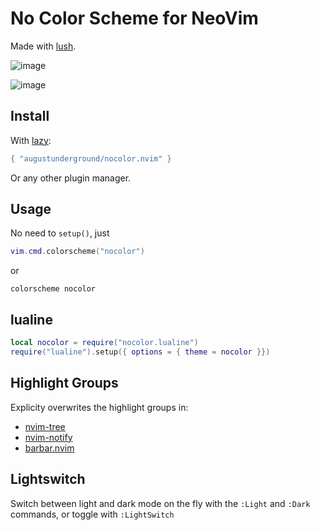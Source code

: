# No Color Scheme for NeoVim

Made with [lush](http://git.io/lush.nvim).

![image](https://github.com/AugustUnderground/nocolor.nvim/assets/9946778/c7dfba22-514c-440b-b040-422f51561410)

![image](https://github.com/AugustUnderground/nocolor.nvim/assets/9946778/9136231e-109c-4dfa-9980-a01491575315)

## Install

With [lazy](https://github.com/folke/lazy.nvim):

```lua
{ "augustunderground/nocolor.nvim" }
```

Or any other plugin manager.

## Usage

No need to `setup()`, just

```lua
vim.cmd.colorscheme("nocolor")
```

or

```vim
colorscheme nocolor
```

## lualine

```lua
local nocolor = require("nocolor.lualine")
require("lualine").setup({ options = { theme = nocolor }})
```

## Highlight Groups

Explicity overwrites the highlight groups in:

- [nvim-tree](https://github.com/nvim-tree/nvim-tree.lua)
- [nvim-notify](https://github.com/rcarriga/nvim-notify)
- [barbar.nvim](https://github.com/romgrk/barbar.nvim)

## Lightswitch

Switch between light and dark mode on the fly with the `:Light` and `:Dark`
commands, or toggle with `:LightSwitch`
